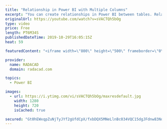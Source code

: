 ```yaml
---
title: "Relationship in Power BI with Multiple Columns"
excerpt: "You can create relationships in Power BI between tables. Relationships are useful for some functions to work across multiple tables and produce the result. Relationship between tables also makes visualization and report elements more efficient, because the result of selection in one chart can affect"
originalUrl: https://youtube.com/watch?v=sVACTQh5bOg
type: video
price: Free
length: PT6M34S
publishedDateTime: 2019-10-29T16:05:15Z
heat: 59

featuredContent: "<iframe width=\"800\" height=\"500\" frameborder=\"0\" src=\"https://www.youtube.com/embed/sVACTQh5bOg\" allow=\"accelerometer; autoplay; encrypted-media; gyroscope; picture-in-picture\" allowfullscreen></iframe>"

provider:
  name: RADACAD
  domain: radacad.com

topics:
  - Power BI

images:
  - url: https://i.ytimg.com/vi/sVACTQh5bOg/maxresdefault.jpg
    width: 1280
    height: 720
    isCached: true

secured: "Gt0hEWxqpZuNjTyJYf2gUfdCpX/fxbDQX5MNeLlnBc034VQC15dgJFdnw83NqjjUyqYZoX4zUrBtExbjTIdo2qH+BRIqNVLbd9uQzBW6Ba5aO8jzPL3FKzrPNMdB6NmwuIUMNEo6rr3xIs5Uz6uJ3HcMUn75A5YznNzGwwBsctS/xgWa0F2R4zImyOhXhk1tKKTnlkgGD6fhPivD775UBn65w2KmgxVUrhyBJXAyZ8lil80Sd0w3GZ4fHdD+RUb/8bWvAZeJ1mrQKbVkahNNpLdjZ07njIdec/DWyznpdx0O4IIPKO1v6cAFXTef8tAkLmxR32tuSjVwMZ1Bue9SHjXT+kGoTYuMoOjfwH+p30p/z7hWYK7ChaH7Dgr5bnrqL+I0wwN9QRONzDkyqKpu5NDsfAbl7EV1keF7pq/+Oys=;vigmi6UwDR05kwLf+xATjg=="
---
```


